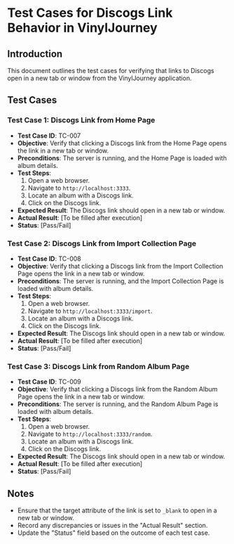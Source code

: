 # Test Cases for Discogs Link Behavior in VinylJourney

## Introduction

This document outlines the test cases for verifying that links to Discogs open in a new tab or window from the VinylJourney application.

## Test Cases

### Test Case 1: Discogs Link from Home Page

- **Test Case ID**: TC-007
- **Objective**: Verify that clicking a Discogs link from the Home Page opens the link in a new tab or window.
- **Preconditions**: The server is running, and the Home Page is loaded with album details.
- **Test Steps**:
  1. Open a web browser.
  2. Navigate to `http://localhost:3333`.
  3. Locate an album with a Discogs link.
  4. Click on the Discogs link.
- **Expected Result**: The Discogs link should open in a new tab or window.
- **Actual Result**: [To be filled after execution]
- **Status**: [Pass/Fail]

### Test Case 2: Discogs Link from Import Collection Page

- **Test Case ID**: TC-008
- **Objective**: Verify that clicking a Discogs link from the Import Collection Page opens the link in a new tab or window.
- **Preconditions**: The server is running, and the Import Collection Page is loaded with album details.
- **Test Steps**:
  1. Open a web browser.
  2. Navigate to `http://localhost:3333/import`.
  3. Locate an album with a Discogs link.
  4. Click on the Discogs link.
- **Expected Result**: The Discogs link should open in a new tab or window.
- **Actual Result**: [To be filled after execution]
- **Status**: [Pass/Fail]

### Test Case 3: Discogs Link from Random Album Page

- **Test Case ID**: TC-009
- **Objective**: Verify that clicking a Discogs link from the Random Album Page opens the link in a new tab or window.
- **Preconditions**: The server is running, and the Random Album Page is loaded with album details.
- **Test Steps**:
  1. Open a web browser.
  2. Navigate to `http://localhost:3333/random`.
  3. Locate an album with a Discogs link.
  4. Click on the Discogs link.
- **Expected Result**: The Discogs link should open in a new tab or window.
- **Actual Result**: [To be filled after execution]
- **Status**: [Pass/Fail]

## Notes

- Ensure that the target attribute of the link is set to `_blank` to open in a new tab or window.
- Record any discrepancies or issues in the "Actual Result" section.
- Update the "Status" field based on the outcome of each test case.
